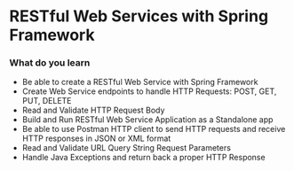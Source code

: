 # RESTful Web Services with Spring Framework
### What do you learn
* Be able to create a RESTful Web Service with Spring Framework
* Create Web Service endpoints to handle HTTP Requests: POST, GET, PUT, DELETE
* Read and Validate HTTP Request Body
* Build and Run RESTful Web Service Application as a Standalone app
* Be able to use Postman HTTP client to send HTTP requests and receive HTTP responses in JSON or XML format
* Read and Validate URL Query String Request Parameters
* Handle Java Exceptions and return back a proper HTTP Response
